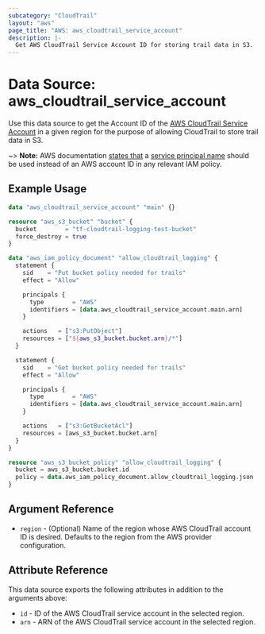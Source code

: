 ```yaml
---
subcategory: "CloudTrail"
layout: "aws"
page_title: "AWS: aws_cloudtrail_service_account"
description: |-
  Get AWS CloudTrail Service Account ID for storing trail data in S3.
---
```


# Data Source: aws_cloudtrail_service_account

Use this data source to get the Account ID of the [AWS CloudTrail Service Account](http://docs.aws.amazon.com/awscloudtrail/latest/userguide/cloudtrail-supported-regions.html)
in a given region for the purpose of allowing CloudTrail to store trail data in S3.

~> **Note:** AWS documentation [states that](https://docs.aws.amazon.com/awscloudtrail/latest/userguide/create-s3-bucket-policy-for-cloudtrail.html#troubleshooting-s3-bucket-policy) a [service principal name](https://docs.aws.amazon.com/IAM/latest/UserGuide/reference_policies_elements_principal.html#principal-services) should be used instead of an AWS account ID in any relevant IAM policy.

## Example Usage

```terraform
data "aws_cloudtrail_service_account" "main" {}

resource "aws_s3_bucket" "bucket" {
  bucket        = "tf-cloudtrail-logging-test-bucket"
  force_destroy = true
}

data "aws_iam_policy_document" "allow_cloudtrail_logging" {
  statement {
    sid    = "Put bucket policy needed for trails"
    effect = "Allow"

    principals {
      type        = "AWS"
      identifiers = [data.aws_cloudtrail_service_account.main.arn]
    }

    actions   = ["s3:PutObject"]
    resources = ["${aws_s3_bucket.bucket.arn}/*"]
  }

  statement {
    sid    = "Get bucket policy needed for trails"
    effect = "Allow"

    principals {
      type        = "AWS"
      identifiers = [data.aws_cloudtrail_service_account.main.arn]
    }

    actions   = ["s3:GetBucketAcl"]
    resources = [aws_s3_bucket.bucket.arn]
  }
}

resource "aws_s3_bucket_policy" "allow_cloudtrail_logging" {
  bucket = aws_s3_bucket.bucket.id
  policy = data.aws_iam_policy_document.allow_cloudtrail_logging.json
}
```

## Argument Reference

* `region` - (Optional) Name of the region whose AWS CloudTrail account ID is desired.
Defaults to the region from the AWS provider configuration.

## Attribute Reference

This data source exports the following attributes in addition to the arguments above:

* `id` - ID of the AWS CloudTrail service account in the selected region.
* `arn` - ARN of the AWS CloudTrail service account in the selected region.
